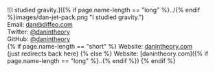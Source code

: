 ![I studied gravity.]({% if page.name-length == "long" %}../{% endif %}images/dan-jet-pack.png "I studied gravity.")
<br />
Email: [dan@diffeo.com](mailto:dan@diffeo.com)
<br />
Twitter: [@danintheory](https://twitter.com/danintheory)
<br />
GitHub: [@danintheory](https://github.com/danintheory)
<br />
{% if page.name-length == "short" %}
Website: [danintheory.com](.) 
<br />
(just redirects back here)
{% else %}
Website: [danintheory.com]({% if page.name-length == "long" %}..{% endif %}) 
{% endif %}